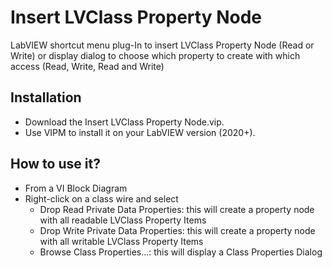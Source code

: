 # Insert LVClass Property Node

LabVIEW shortcut menu plug-In to insert LVClass Property Node (Read or Write) or display dialog to choose which property to create with which access (Read, Write, Read and Write)

## Installation
- Download the Insert LVClass Property Node.vip.
- Use VIPM to install it on your LabVIEW version (2020+).

## How to use it? 
- From a VI Block Diagram
- Right-click on a class wire and select
  - Drop Read Private Data Properties: this will create a property node with all readable LVClass Property Items
  - Drop Write Private Data Properties: this will create a property node with all writable LVClass Property Items
  - Browse Class Properties...: this will display a Class Properties Dialog 